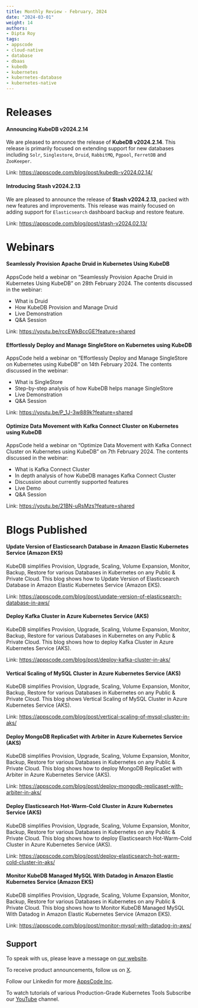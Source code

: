 ```yaml
---
title: Monthly Review - February, 2024
date: "2024-03-01"
weight: 14
authors:
- Dipta Roy
tags:
- appscode
- cloud-native
- database
- dbaas
- kubedb
- kubernetes
- kubernetes-database
- kubernetes-native
---
```


# Releases


#### Announcing KubeDB v2024.2.14

We are pleased to announce the release of **KubeDB v2024.2.14**. This release is primarily focused on extending support for new databases including `Solr`, `Singlestore`, `Druid`, `RabbitMQ`, `Pgpool`, `FerretDB` and `ZooKeeper`.

Link: https://appscode.com/blog/post/kubedb-v2024.02.14/


#### Introducing Stash v2024.2.13

We are pleased to announce the release of **Stash v2024.2.13**, packed with new features and improvements. This release was mainly focused on adding support for `Elasticsearch` dashboard backup and restore feature.

Link: https://appscode.com/blog/post/stash-v2024.02.13/



# Webinars


#### Seamlessly Provision Apache Druid in Kubernetes Using KubeDB

AppsCode held a webinar on “Seamlessly Provision Apache Druid in Kubernetes Using KubeDB” on 28th February 2024. The contents discussed in the webinar:

- What is Druid
- How KubeDB Provision and Manage Druid 
- Live Demonstration
- Q&A Session

Link: https://youtu.be/rccEWkBccGE?feature=shared


#### Effortlessly Deploy and Manage SingleStore on Kubernetes using KubeDB

AppsCode held a webinar on “Effortlessly Deploy and Manage SingleStore on Kubernetes using KubeDB” on 14th February 2024. The contents discussed in the webinar:

- What is SingleStore
- Step-by-step analysis of how KubeDB helps manage SingleStore
- Live Demonstration
- Q&A Session

Link: https://youtu.be/P_1J-3w889k?feature=shared


#### Optimize Data Movement with Kafka Connect Cluster on Kubernetes using KubeDB

AppsCode held a webinar on “Optimize Data Movement with Kafka Connect Cluster on Kubernetes using KubeDB” on 7th February 2024. The contents discussed in the webinar:

- What is Kafka Connect Cluster
- In depth analysis of how KubeDB manages Kafka Connect Cluster
- Discussion about currently supported features
- Live Demo
- Q&A Session

Link: https://youtu.be/21BN-uRsMzs?feature=shared



# Blogs Published



#### Update Version of Elasticsearch Database in Amazon Elastic Kubernetes Service (Amazon EKS)

KubeDB simplifies Provision, Upgrade, Scaling, Volume Expansion, Monitor, Backup, Restore for various Databases in Kubernetes on any Public & Private Cloud. This blog shows how to Update Version of Elasticsearch Database in Amazon Elastic Kubernetes Service (Amazon EKS).

Link: https://appscode.com/blog/post/update-version-of-elasticsearch-database-in-aws/


#### Deploy Kafka Cluster in Azure Kubernetes Service (AKS)

KubeDB simplifies Provision, Upgrade, Scaling, Volume Expansion, Monitor, Backup, Restore for various Databases in Kubernetes on any Public & Private Cloud. This blog shows how to deploy Kafka Cluster in Azure Kubernetes Service (AKS).

Link: https://appscode.com/blog/post/deploy-kafka-cluster-in-aks/


#### Vertical Scaling of MySQL Cluster in Azure Kubernetes Service (AKS)

KubeDB simplifies Provision, Upgrade, Scaling, Volume Expansion, Monitor, Backup, Restore for various Databases in Kubernetes on any Public & Private Cloud. This blog shows Vertical Scaling of MySQL Cluster in Azure Kubernetes Service (AKS).

Link: https://appscode.com/blog/post/vertical-scaling-of-mysql-cluster-in-aks/


#### Deploy MongoDB ReplicaSet with Arbiter in Azure Kubernetes Service (AKS)

KubeDB simplifies Provision, Upgrade, Scaling, Volume Expansion, Monitor, Backup, Restore for various Databases in Kubernetes on any Public & Private Cloud. This blog shows how to deploy MongoDB ReplicaSet with Arbiter in Azure Kubernetes Service (AKS).

Link: https://appscode.com/blog/post/deploy-mongodb-replicaset-with-arbiter-in-aks/


#### Deploy Elasticsearch Hot-Warm-Cold Cluster in Azure Kubernetes Service (AKS)

KubeDB simplifies Provision, Upgrade, Scaling, Volume Expansion, Monitor, Backup, Restore for various Databases in Kubernetes on any Public & Private Cloud. This blog shows how to deploy Elasticsearch Hot-Warm-Cold Cluster in Azure Kubernetes Service (AKS).

Link: https://appscode.com/blog/post/deploy-elasticsearch-hot-warm-cold-cluster-in-aks/


#### Monitor KubeDB Managed MySQL With Datadog in Amazon Elastic Kubernetes Service (Amazon EKS)

KubeDB simplifies Provision, Upgrade, Scaling, Volume Expansion, Monitor, Backup, Restore for various Databases in Kubernetes on any Public & Private Cloud. This blog shows how to Monitor KubeDB Managed MySQL With Datadog in Amazon Elastic Kubernetes Service (Amazon EKS).

Link: https://appscode.com/blog/post/monitor-mysql-with-datadog-in-aws/



## Support

To speak with us, please leave a message on [our website](https://appscode.com/contact/).

To receive product announcements, follow us on [X](https://twitter.com/AppsCodeHQ/).

Follow our Linkedin for more [AppsCode Inc](https://www.linkedin.com/company/appscode/).

To watch tutorials of various Production-Grade Kubernetes Tools Subscribe our [YouTube](https://www.youtube.com/c/AppsCodeInc/) channel.
